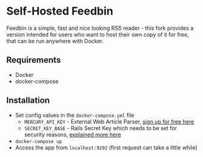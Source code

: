 Self-Hosted Feedbin
===================

Feedbin is a simple, fast and nice looking RSS reader - this fork provides a version intended for users who
want to host their own copy of it for free, that can be run anywhere with Docker.

Requirements
------------

 - Docker
 - docker-compose

Installation
-------------

 - Set config values in the `docker-compose.yml` file
   - `MERCURY_API_KEY` - External Web Article Parser, [sign up for free here](https://mercury.postlight.com/web-parser/)
   - `SECRET_KEY_BASE` - Rails Secret Key which needs to be set for security reasons, [explained more here](https://medium.com/@michaeljcoyne/understanding-the-secret-key-base-in-ruby-on-rails-ce2f6f9968a1)
 - `docker-compose up`
 - Access the app from `localhost:9292` (first request can take a little while)